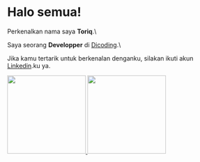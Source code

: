 # Halo semua! 

Perkenalkan nama saya **Toriq**.\

Saya seorang **Developper** di [Dicoding](https://www.dicoding.com/toriqnh).\

Jika kamu tertarik untuk berkenalan denganku, silakan ikuti akun [Linkedin](https://www.linkedin.com/in/toriq-nasrul-haq-sutisna-1a0aa2153/).ku ya.

<p align="left">
<a href="https://github.com/Tnasrul">
  <img height="180em" src="https://github-readme-stats-eight-theta.vercel.app/api?username=Tnasrul&show_icons=true&theme=algolia&include_all_commits=true&count_private=true"/>
  <img height="180em" src="https://github-readme-stats-eight-theta.vercel.app/api/top-langs/?username=Tnasrul&layout=compact&langs_count=8&theme=algolia"/>
</a>
</p>

